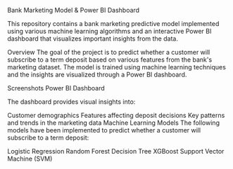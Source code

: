 Bank Marketing Model & Power BI Dashboard

This repository contains a bank marketing predictive model implemented using various machine learning algorithms and an interactive Power BI dashboard that visualizes important insights from the data.

Overview
The goal of the project is to predict whether a customer will subscribe to a term deposit based on various features from the bank's marketing dataset. The model is trained using machine learning techniques and the insights are visualized through a Power BI dashboard.

Screenshots
Power BI Dashboard

The dashboard provides visual insights into:

Customer demographics
Features affecting deposit decisions
Key patterns and trends in the marketing data
Machine Learning Models
The following models have been implemented to predict whether a customer will subscribe to a term deposit:

Logistic Regression
Random Forest
Decision Tree
XGBoost
Support Vector Machine (SVM)
